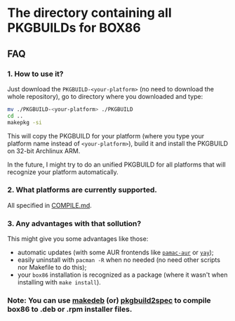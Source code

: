 # The directory containing all PKGBUILDs for BOX86
## FAQ
### 1. How to use it?
Just download the `PKGBUILD-<your-platform>` (no need to download the whole repository), go to directory where you downloaded and type:
```sh
mv ./PKGBUILD-<your-platform> ./PKGBUILD
cd ..
makepkg -si
```
This will copy the PKGBUILD for your platform (where you type your platform name instead of `<your-platform>`), build it and install the PKGBUILD on 32-bit Archlinux ARM.

In the future, I might try to do an unified PKGBUILD for all platforms that will recognize your platform automatically.

### 2. What platforms are currently supported.
All specified in [COMPILE.md](../docs/COMPILE.md).

### 3. Any advantages with that sollution?
This might give you some advantages like those:
- automatic updates (with some AUR frontends like [`pamac-aur`](https://aur.archlinux.org/packages/pamac-aur/) or [`yay`](https://aur.archlinux.org/packages/yay));
- easily uninstall with `pacman -R` when no needed (no need other scripts nor Makefile to do this);
- your `box86` installation is recognized as a package (where it wasn't when installing with `make install`).


### Note: You can use [makedeb](https://github.com/makedeb/makedeb) (or) [pkgbuild2spec](https://github.com/prozum/pkgbuild2spec) to compile box86 to .deb or .rpm installer files.
